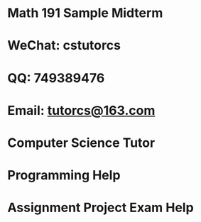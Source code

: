 # Math 191 Sample Midterm
# WeChat: cstutorcs

# QQ: 749389476

# Email: tutorcs@163.com

# Computer Science Tutor

# Programming Help

# Assignment Project Exam Help
